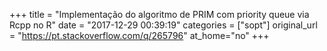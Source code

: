 +++
title = "Implementação do algoritmo de PRIM com priority queue via Rcpp no R"
date = "2017-12-29 00:39:19"
categories = ["sopt"]
original_url = "https://pt.stackoverflow.com/q/265796"
at_home="no"
+++


